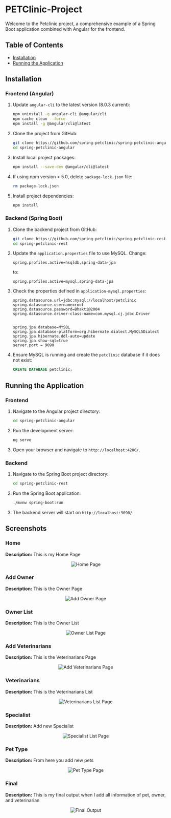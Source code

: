 # PETClinic-Project
Welcome to the Petclinic project, a comprehensive example of a Spring Boot application combined with Angular for the frontend.

## Table of Contents
- [Installation](#installation)
- [Running the Application](#running-the-application)

## Installation

### Frontend (Angular) 

1. Update `angular-cli` to the latest version (8.0.3 current):
    ```bash
    npm uninstall -g angular-cli @angular/cli
    npm cache clean --force
    npm install -g @angular/cli@latest
    ```

2. Clone the project from GitHub:
    ```bash
    git clone https://github.com/spring-petclinic/spring-petclinic-angular.git
    cd spring-petclinic-angular
    ```

3. Install local project packages:
    ```bash
    npm install --save-dev @angular/cli@latest
    ```

4. If using npm version > 5.0, delete `package-lock.json` file:
    ```bash
    rm package-lock.json
    ```

5. Install project dependencies:
    ```bash
    npm install
    ```

### Backend (Spring Boot)

1. Clone the backend project from GitHub:
    ```bash
    git clone https://github.com/spring-petclinic/spring-petclinic-rest.git
    cd spring-petclinic-rest
    ```

2. Update the `application.properties` file to use MySQL. Change:
    ```properties
    spring.profiles.active=hsqldb,spring-data-jpa
    ```
    to:
    ```properties
    spring.profiles.active=mysql,spring-data-jpa
    ```

3. Check the properties defined in `application-mysql.properties`:
    ```properties
    spring.datasource.url=jdbc:mysql://localhost/petclinic
    spring.datasource.username=root
    spring.datasource.password=Bhakti@2004
    spring.datasource.driver-class-name=com.mysql.cj.jdbc.Driver


    spring.jpa.database=MYSQL
    spring.jpa.database-platform=org.hibernate.dialect.MySQL5Dialect
    spring.jpa.hibernate.ddl-auto=update
    spring.jpa.show-sql=true
    server.port = 9090
    ```

4. Ensure MySQL is running and create the `petclinic` database if it does not exist:
    ```sql
    CREATE DATABASE petclinic;
    ```

## Running the Application

### Frontend

1. Navigate to the Angular project directory:
    ```bash
    cd spring-petclinic-angular
    ```

2. Run the development server:
    ```bash
    ng serve
    ```

3. Open your browser and navigate to `http://localhost:4200/`.

### Backend

1. Navigate to the Spring Boot project directory:
    ```bash
    cd spring-petclinic-rest
    ```

2. Run the Spring Boot application:
    ```bash
    ./mvnw spring-boot:run
    ```

3. The backend server will start on `http://localhost:9090/`.
## Screenshots

### Home
**Description:** This is my Home Page
<p align="center">
  <img src="./Screenshorts/Home.png" alt="Home Page">
</p>

### Add Owner
**Description:** This is the Owner Page
<p align="center">
  <img src="./Screenshorts/AddNewOwner.png" alt="Add Owner Page">
</p>

### Owner List
**Description:** This is the Owner List
<p align="center">
  <img src="./Screenshorts/AllOwnerRecords.png" alt="Owner List Page">
</p>

### Add Veterinarians
**Description:** This is the Veterinarians Page
<p align="center">
  <img src="./Screenshorts/ADDnewVeternairies.png" alt="Add Veterinarians Page">
</p>

### Veterinarians
**Description:** This is the Veterinarians List
<p align="center">
  <img src="./Screenshorts/Veterinaries.png" alt="Veterinarians List Page">
</p>

### Specialist
**Description:** Add new Specialist
<p align="center">
  <img src="./Screenshorts/SpecialistList.png" alt="Specialist List Page">
</p>

### Pet Type
**Description:** From here you add new pets
<p align="center">
  <img src="./Screenshorts/Pet.png" alt="Pet Type Page">
</p>

### Final
**Description:** This is my final output when I add all information of pet, owner, and veterinarian
<p align="center">
  <img src="./Screenshorts/Final.png" alt="Final Output">
</p>


